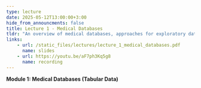 ```yaml
---
type: lecture
date: 2025-05-12T13:00:00+3:00
hide_from_announcments: false
title: Lecture 1 - Medical Databases
tldr: "An overview of medical databases, approaches for exploratory data analysis, and introduction to supervised learning on tabular data"
links: 
    - url: /static_files/lectures/lecture_1_medical_databases.pdf
      name: slides 
    - url: https://youtu.be/aF7ph3Kq5g8
      name: recording
---
```

<strong>Module 1: Medical Databases (Tabular Data)</strong>
